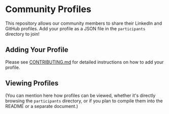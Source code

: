 # Community Profiles

This repository allows our community members to share their LinkedIn and GitHub profiles. Add your profile as a JSON file in the `participants` directory to join!

## Adding Your Profile

Please see [CONTRIBUTING.md](CONTRIBUTING.md) for detailed instructions on how to add your profile.

## Viewing Profiles

(You can mention here how profiles can be viewed, whether it's directly browsing the `participants` directory, or if you plan to compile them into the README or a separate document.)
